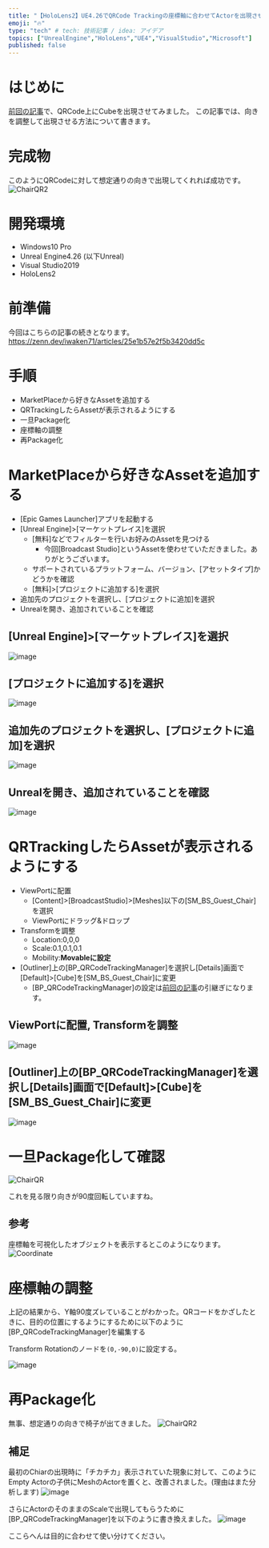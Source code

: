 ```yaml
---
title: "【HoloLens2】UE4.26でQRCode Trackingの座標軸に合わせてActorを出現させる"
emoji: "🔥"
type: "tech" # tech: 技術記事 / idea: アイデア
topics: ["UnrealEngine","HoloLens","UE4","VisualStudio","Microsoft"]
published: false
---
```


# はじめに

[前回の記事](https://zenn.dev/iwaken71/articles/25e1b57e2f5b3420dd5c)で、QRCode上にCubeを出現させてみました。
この記事では、向きを調整して出現させる方法について書きます。

# 完成物
このようにQRCodeに対して想定通りの向きで出現してくれれば成功です。
![ChairQR2](https://user-images.githubusercontent.com/10010842/103862436-73d42700-5102-11eb-93d0-4717723be12a.gif)

# 開発環境

- Windows10 Pro
- Unreal Engine4.26 (以下Unreal)
- Visual Studio2019
- HoloLens2

# 前準備

今回はこちらの記事の続きとなります。
https://zenn.dev/iwaken71/articles/25e1b57e2f5b3420dd5c

# 手順

- MarketPlaceから好きなAssetを追加する
- QRTrackingしたらAssetが表示されるようにする
- 一旦Package化
- 座標軸の調整
- 再Package化

# MarketPlaceから好きなAssetを追加する

- [Epic Games Launcher]アプリを起動する
- [Unreal Engine]>[マーケットプレイス]を選択
    - [無料]などでフィルターを行いお好みのAssetを見つける
        - 今回[Broadcast Studio]というAssetを使わせていただきました。ありがとうございます。
    - サポートされているプラットフォーム、バージョン、[アセットタイプ]かどうかを確認
    - [無料]>[プロジェクトに追加する]を選択  
- 追加先のプロジェクトを選択し、[プロジェクトに追加]を選択
- Unrealを開き、追加されていることを確認


## [Unreal Engine]>[マーケットプレイス]を選択
![image](https://user-images.githubusercontent.com/10010842/103850880-bfc7a180-50eb-11eb-8c95-95d1324fcf74.png)

## [プロジェクトに追加する]を選択  
![image](https://user-images.githubusercontent.com/10010842/103851191-7d529480-50ec-11eb-85fa-db616e89ba60.png)
## 追加先のプロジェクトを選択し、[プロジェクトに追加]を選択
![image](https://user-images.githubusercontent.com/10010842/103851282-c276c680-50ec-11eb-9d1b-a3d7bcba17e8.png)
## Unrealを開き、追加されていることを確認
![image](https://user-images.githubusercontent.com/10010842/103851664-a162a580-50ed-11eb-8c22-e483c3d6651e.png)

# QRTrackingしたらAssetが表示されるようにする

- ViewPortに配置
    - [Content]>[BroadcastStudio]>[Meshes]以下の[SM_BS_Guest_Chair]を選択
    - ViewPortにドラッグ&ドロップ
- Transformを調整
    - Location:0,0,0
    - Scale:0.1,0.1,0.1
    - Mobility:**Movableに設定**
- [Outliner]上の[BP_QRCodeTrackingManager]を選択し[Details]画面で[Default]>[Cube]を[SM_BS_Guest_Chair]に変更
    - [BP_QRCodeTrackingManager]の設定は[前回の記事](https://zenn.dev/iwaken71/articles/25e1b57e2f5b3420dd5c)の引継ぎになります。

## ViewPortに配置, Transformを調整
![image](https://user-images.githubusercontent.com/10010842/103852277-e63b0c00-50ee-11eb-9594-a82211ae1cba.png)
## [Outliner]上の[BP_QRCodeTrackingManager]を選択し[Details]画面で[Default]>[Cube]を[SM_BS_Guest_Chair]に変更
![image](https://user-images.githubusercontent.com/10010842/103852377-17b3d780-50ef-11eb-8405-cb536d5d32f9.png)

# 一旦Package化して確認

![ChairQR](https://user-images.githubusercontent.com/10010842/103853650-f7394c80-50f1-11eb-9eeb-21faa428f4ec.gif)

これを見る限り向きが90度回転していますね。

## 参考

座標軸を可視化したオブジェクトを表示するとこのようになります。
![Coordinate](https://user-images.githubusercontent.com/10010842/103857157-459e1980-50f9-11eb-9dde-ee20a71236b9.gif)

# 座標軸の調整

上記の結果から、Y軸90度ズレていることがわかった。QRコードをかざしたときに、目的の位置にするようにするために以下のように[BP_QRCodeTrackingManager]を編集する

Transform Rotationのノードを`(0,-90,0)`に設定する。

![image](https://user-images.githubusercontent.com/10010842/103861931-7da95a80-5101-11eb-86ff-e1434d2e59e7.png)

# 再Package化

無事、想定通りの向きで椅子が出てきました。
![ChairQR2](https://user-images.githubusercontent.com/10010842/103862436-73d42700-5102-11eb-93d0-4717723be12a.gif)

## 補足

最初のChiarの出現時に「チカチカ」表示されていた現象に対して、このようにEmpty Actorの子供にMeshのActorを置くと、改善されました。(理由はまた分析します)
![image](https://user-images.githubusercontent.com/10010842/103862659-dcbb9f00-5102-11eb-954e-efd13a61ba88.png)

さらにActorのそのままのScaleで出現してもらうために[BP_QRCodeTrackingManager]を以下のように書き換えました。
![image](https://user-images.githubusercontent.com/10010842/103862768-0aa0e380-5103-11eb-8809-1cb48f9cdab3.png)

ここらへんは目的に合わせて使い分けてください。